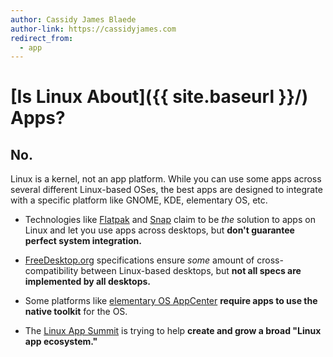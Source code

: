 ```yaml
---
author: Cassidy James Blaede
author-link: https://cassidyjames.com
redirect_from:
  - app
---
```


# [Is Linux About]({{ site.baseurl }}/) Apps?

## No.

Linux is a kernel, not an app platform. While you can use some apps across several different Linux-based OSes, the best apps are designed to integrate with a specific platform like GNOME, KDE, elementary OS, etc.

- Technologies like [Flatpak](https://flatpak.org) and [Snap](https://snapcraft.io) claim to be _the_ solution to apps on Linux and let you use apps across desktops, but **don't guarantee perfect system integration.**

- [FreeDesktop.org](https://freedesktop.org) specifications ensure _some_ amount of cross-compatibility between Linux-based desktops, but **not all specs are implemented by all desktops.**

- Some platforms like [elementary OS AppCenter](https://developer.elementary.io) **require apps to use the native toolkit** for the OS.

- The [Linux App Summit](https://linuxappsummit.org/) is trying to help **create and grow a broad "Linux app ecosystem."**

